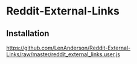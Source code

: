 # Reddit-External-Links

## Installation
https://github.com/LenAnderson/Reddit-External-Links/raw/master/reddit_external_links.user.js
